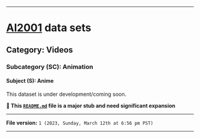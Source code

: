 
***

# [AI2001](https://github.com/seanpm2001/AI2001/) data sets

## Category: Videos

### Subcategory (SC): Animation

#### Subject (S): Anime

This dataset is under development/coming soon.

**🌱️ This [`README.md`](/README.md) file is a major stub and need significant expansion**

***

**File version:** `1 (2023, Sunday, March 12th at 6:56 pm PST)`

***
